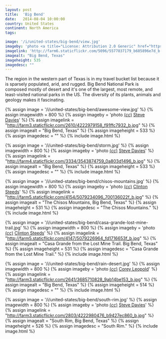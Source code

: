 ```yaml
---
layout: post
title:  'Big Bend'
date:   2014-08-04 10:00:00
country: United States
continent: North America
tags:

image: '/i/united-states/big-bend/view.jpg'
imageby: 'photo <a title="License: Attribution 2.0 Generic" href="https://creativecommons.org/licenses/by/2.0/">(<em>cc</em>)</a> <a href="http://www.flickr.com/photos/atbaker/5577837179">Adam Baker</a>'
imagelink: 'http://farm6.staticflickr.com/5096/5577837179_b685896e7d_b.jpg'
imagealt: "Big Bend, Texas"
imageheight: 535
imagedesc: ""
---
```

The region in the western part of Texas is in my travel bucket list because it is sparsely populated, arid, and rugged. Big Bend National Park is composed mostly of desert and it's one of the largest, most remote, and least-visited national parks in the US. The diversity of its plants, animals and geology makes it fascinating.

<!-- img -->
{% assign image = '/i/united-states/big-bend/awesome-view.jpg' %}
{% assign imagewidth = 800 %}
{% assign imageby = 'photo <a title="License: Attribution-NoDerivs 2.0 Generic" href="https://creativecommons.org/licenses/by-nd/2.0/">(<em>cc</em>)</a> <a href="http://www.flickr.com/photos/gingersteve/4222979158/in/set-72157618442017336">Steve Davies</a>' %}
{% assign imagelink = "http://farm3.staticflickr.com/2610/4222979158_f91ffc7932_b.jpg" %}
{% assign imagealt = "Big Bend, Texas" %}
{% assign imageheight = 533 %}
{% assign imagedesc = "" %}
{% include image.html %}

{% assign image = '/i/united-states/big-bend/storm.jpg' %}
{% assign imagewidth = 800 %}
{% assign imageby = 'photo <a title="License: Attribution-NoDerivs 2.0 Generic" href="https://creativecommons.org/licenses/by-nd/2.0/">(<em>cc</em>)</a> <a href="http://www.flickr.com/photos/gingersteve/3543874759/in/set-72157618442017336">Steve Davies</a>' %}
{% assign imagelink = "http://farm4.staticflickr.com/3334/3543874759_0a803d1496_b.jpg" %}
{% assign imagealt = "Big Bend, Texas" %}
{% assign imageheight = 533 %}
{% assign imagedesc = "" %}
{% include image.html %}

{% assign image = '/i/united-states/big-bend/chisos-mountains.jpg' %}
{% assign imagewidth = 800 %}
{% assign imageby = 'photo <a title="License: Attribution 2.0 Generic" href="https://creativecommons.org/licenses/by/2.0/">(<em>cc</em>)</a> <a href="http://www.flickr.com/photos/cwsteeds/5079234096/in/set-72157624784777734">Clinton Steeds</a>' %}
{% assign imagelink = "http://farm5.staticflickr.com/4154/5079234096_700136022f_b.jpg" %}
{% assign imagealt = "The Chisos Mountains, Big Bend, Texas" %}
{% assign imageheight = 531 %}
{% assign imagedesc = "The Chisos Mountains." %}
{% include image.html %}

{% assign image = '/i/united-states/big-bend/casa-grande-lost-mine-trail.jpg' %}
{% assign imagewidth = 800 %}
{% assign imageby = 'photo <a title="License: Attribution 2.0 Generic" href="https://creativecommons.org/licenses/by/2.0/">(<em>cc</em>)</a> <a href="http://www.flickr.com/photos/cwsteeds/5079226964/in/set-72157624784777734">Clinton Steeds</a>' %}
{% assign imagelink = "http://farm5.staticflickr.com/4147/5079226964_fd1716653f_b.jpg" %}
{% assign imagealt = "Casa Grande from the Lost Mine Trail. Big Bend, Texas" %}
{% assign imageheight = 531 %}
{% assign imagedesc = "Casa Grande from the Lost Mine Trail." %}
{% include image.html %}

{% assign image = '/i/united-states/big-bend/rain-desert.jpg' %}
{% assign imagewidth = 800 %}
{% assign imageby = 'photo <a title="License: Attribution 2.0 Generic" href="https://creativecommons.org/licenses/by/2.0/">(<em>cc</em>)</a> <a href="http://www.flickr.com/photos/cleopold73/3685710828">Corey Leopold</a>' %}
{% assign imagelink = "http://farm3.staticflickr.com/2641/3685710828_9ab14be153_b.jpg" %}
{% assign imagealt = "Big Bend, Texas" %}
{% assign imageheight = 514 %}
{% assign imagedesc = "" %}
{% include image.html %}

{% assign image = '/i/united-states/big-bend/south-rim.jpg' %}
{% assign imagewidth = 800 %}
{% assign imageby = 'photo <a title="License: Attribution-NoDerivs 2.0 Generic" href="https://creativecommons.org/licenses/by-nd/2.0/">(<em>cc</em>)</a> <a href="http://www.flickr.com/photos/gingersteve/4222980476/in/set-72157618442017336">Steve Davies</a>' %}
{% assign imagelink = "http://farm3.staticflickr.com/2803/4222980476_b9427ec860_b.jpg" %}
{% assign imagealt = "South Rim, Big Bend, Texas" %}
{% assign imageheight = 526 %}
{% assign imagedesc = "South Rim." %}
{% include image.html %}